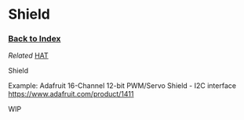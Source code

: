 
# Shield

### [Back to Index](index.md)

*Related* [HAT](hat.md)

Shield

Example: Adafruit 16-Channel 12-bit PWM/Servo Shield - I2C interface  https://www.adafruit.com/product/1411


WIP
